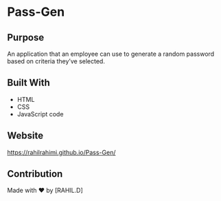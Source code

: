 # Pass-Gen

## Purpose
 An application that an employee can use to generate a random password based on criteria they’ve selected.

## Built With
* HTML
* CSS
*  JavaScript code
## Website
 https://rahilrahimi.github.io/Pass-Gen/

## Contribution
Made with ❤️ by [RAHIL.D]
